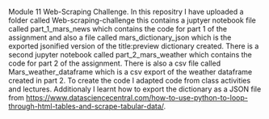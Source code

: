 Module 11 Web-Scraping Challenge. In this repositry I have uploaded a folder called Web-scraping-challenge this contains a juptyer notebook file called part_1_mars_news which contains the code for part 1 of the assignment and also a file called mars_dictionary_json which is the exported jsonified version of the title:preview dictionary created. There is a second jupyter notebook called part_2_mars_weather which contains the code for part 2 of the assignment. There is also a csv file called Mars_weather_dataframe which is a csv export of the weather dataframe created in part 2. To create the code I adapted code from class activities and lectures. Additionaly I learnt how to export the dictionary as a JSON file from https://www.datasciencecentral.com/how-to-use-python-to-loop-through-html-tables-and-scrape-tabular-data/. 
